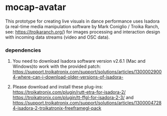 # mocap-avatar
This prototype for creating live visuals in dance performance uses Isadora (a real-time media manipulation software by Mark Coniglio / Troika Ranch, see: https://troikaranch.org/) for images processing and interaction design with incoming data streams (video and OSC data).

### dependencies
1. You need to download Isadora software version v2.6.1 (Mac and Windows)to work with the provided patch: https://support.troikatronix.com/support/solutions/articles/13000029004-where-can-i-download-older-versions-of-isadora-

2. Please download and install these plug-ins:
https://troikatronix.com/plugin/rutt-etra-for-isadora-2/ 
https://troikatronix.com/plugin/tt-ffgl-for-isadora-2-3/ and
https://support.troikatronix.com/support/solutions/articles/13000047284-isadora-2-troikatronix-freeframegl-pack
